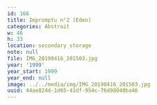 ```yaml
---
id: 166
title: Impromptu n°2 (Eden)
categories: Abstrait
w: 46
h: 33
location: secondary storage
note: null
file: IMG_20190416_201503.jpg
year: '1999'
year_start: 1999
year_end: null
image: ../../media/img/IMG_20190416_201503.jpg
uuid: 44ae824d-1d65-41df-954c-76d98040ba46
---
```


